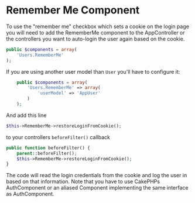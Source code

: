 Remember Me Component
=====================

To use the "remember me" checkbox which sets a cookie on the login page you will need to add the RememberMe component to the AppController or the controllers you want to auto-login the user again based on the cookie.

```php
public $components = array(
	'Users.RememberMe'
);
```

If you are using another user model than ```User``` you'll have to configure it:

```php
	public $components = array(
		'Users.RememberMe' => array(
			'userModel' => 'AppUser'
		)
	);
```

And add this line

```php
$this->RememberMe->restoreLoginFromCookie();
```

to your controllers ```beforeFilter()``` callback

```php
public function beforeFilter() {
	parent::beforeFilter();
	$this->RememberMe->restoreLoginFromCookie();
}
```

The code will read the login credentials from the cookie and log the user in based on that information. Note that you have to use CakePHPs AuthComponent or an aliased Component implementing the same interface as AuthComponent.
